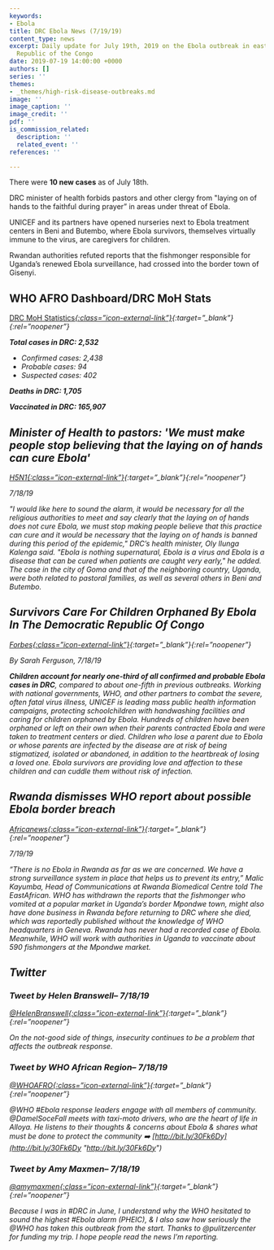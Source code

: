 ```yaml
---
keywords:
- Ebola
title: DRC Ebola News (7/19/19)
content_type: news
excerpt: Daily update for July 19th, 2019 on the Ebola outbreak in eastern Democratic
  Republic of the Congo
date: 2019-07-19 14:00:00 +0000
authors: []
series: ''
themes:
- _themes/high-risk-disease-outbreaks.md
image: ''
image_caption: ''
image_credit: ''
pdf: ''
is_commission_related:
  description: ''
  related_event: ''
references: ''

---
```

There were **10 new cases** as of July 18th.

DRC minister of health forbids pastors and other clergy from "laying on of hands to the faithful during prayer” in areas under threat of Ebola.

UNICEF and its partners have opened nurseries next to Ebola treatment centers in Beni and Butembo, where Ebola survivors, themselves virtually immune to the virus, are caregivers for children.

Rwandan authorities refuted reports that the fishmonger responsible for Uganda’s renewed Ebola surveillance, had crossed into the border town of Gisenyi.

## WHO AFRO Dashboard/DRC MoH Stats 

[DRC MoH Statistics<i/>{:class=”icon-external-link”}](https://mailchi.mp/sante.gouv.cd/ebola_kivu_17juil19?e=34c0620338){:target=”_blank”}{:rel=”noopener”}

**Total cases in DRC: 2,532**

* Confirmed cases: 2,438
* Probable cases: 94
* Suspected cases: 402

**Deaths in DRC: 1,705**

**Vaccinated in DRC: 165,907**

## Minister of Health to pastors: 'We must make people stop believing that the laying on of hands can cure Ebola'

[_H5N1_<i/>{:class=”icon-external-link”}](https://crofsblogs.typepad.com/h5n1/2019/07/minister-of-health-to-pastors-we-must-make-people-stop-believing-that-the-laying-on-of-hands-can-cure-ebola.html){:target=”_blank”}{:rel=”noopener”}

_7/18/19_

"I would like here to sound the alarm, it would be necessary for all the religious authorities to meet and say clearly that the laying on of hands does not cure Ebola, we must stop making people believe that this practice can cure and it would be necessary that the laying on of hands is banned during this period of the epidemic," DRC’s health minister, Oly Ilunga Kalenga said. "Ebola is nothing supernatural, Ebola is a virus and Ebola is a disease that can be cured when patients are caught very early," he added. The case in the city of Goma and that of the neighboring country, Uganda, were both related to pastoral families, as well as several others in Beni and Butembo.

## Survivors Care For Children Orphaned By Ebola In The Democratic Republic Of Congo

[_Forbes_<i/>{:class=”icon-external-link”}](https://www.forbes.com/sites/unicefusa/2019/07/18/survivors-care-for-children-orphaned-by-ebola-in-the-democratic-republic-of-congo/#7c70eac536d5){:target=”_blank”}{:rel=”noopener”}

_By Sarah Ferguson, 7/18/19_

**Children account for nearly one-third of all confirmed and probable Ebola cases in DRC**, compared to about one-fifth in previous outbreaks. Working with national governments, WHO, and other partners to combat the severe, often fatal virus illness, UNICEF is leading mass public health information campaigns, protecting schoolchildren with handwashing facilities and caring for children orphaned by Ebola. Hundreds of children have been orphaned or left on their own when their parents contracted Ebola and were taken to treatment centers or died. Children who lose a parent due to Ebola or whose parents are infected by the disease are at risk of being stigmatized, isolated or abandoned, in addition to the heartbreak of losing a loved one. Ebola survivors are providing love and affection to these children and can cuddle them without risk of infection.

## Rwanda dismisses WHO report about possible Ebola border breach

[_Africanews_<i/>{:class=”icon-external-link”}](https://www.africanews.com/2019/07/19/uganda-intensifies-surveillance-after-who-reports-new-ebola-incident/){:target=”_blank”}{:rel=”noopener”}

_7/19/19_

“There is no Ebola in Rwanda as far as we are concerned. We have a strong surveillance system in place that helps us to prevent its entry,” Malic Kayumba, Head of Communications at Rwanda Biomedical Centre told The EastAfrican. WHO has withdrawn the reports that the fishmonger who vomited at a popular market in Uganda’s border Mpondwe town, might also have done business in Rwanda before returning to DRC where she died, which was reportedly published without the knowledge of WHO headquarters in Geneva. Rwanda has never had a recorded case of Ebola. Meanwhile, WHO will work with authorities in Uganda to vaccinate about 590 fishmongers at the Mpondwe market.

## Twitter

### Tweet by Helen Branswell– 7/18/19

[@HelenBranswell<i/>{:class=”icon-external-link”}](https://twitter.com/HelenBranswell/status/1151952449265197061){:target=”_blank”}{:rel=”noopener”}

On the not-good side of things, insecurity continues to be a problem that affects the outbreak response.

### Tweet by WHO African Region– 7/18/19

[@WHOAFRO<i/>{:class=”icon-external-link”}](https://twitter.com/WHOAFRO/status/1151901864763506688){:target=”_blank”}{:rel=”noopener”}

@WHO #Ebola response leaders engage with all members of community. @DamelSoceFall meets with taxi-moto drivers, who are the heart of life in Alloya. He listens to their thoughts & concerns about Ebola & shares what must be done to protect the community ➡️ [http://bit.ly/30Fk6Dy](http://bit.ly/30Fk6Dy "http://bit.ly/30Fk6Dy")

### Tweet by Amy Maxmen– 7/18/19

[@amymaxmen<i/>{:class=”icon-external-link”}](https://twitter.com/amymaxmen/status/1151960155560398849){:target=”_blank”}{:rel=”noopener”}

Because I was in #DRC in June, I understand why the WHO hesitated to sound the highest #Ebola alarm (PHEIC), & I also saw how seriously the @WHO has taken this outbreak from the start. Thanks to @pulitzercenter for funding my trip. I hope people read the news I’m reporting.